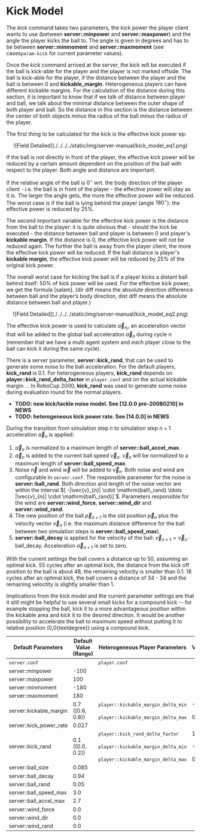 # Kick Model

The *kick* command takes two parameters, the kick power the player
client wants to use (between **server::minpower** and
**server::maxpower**) and the angle the player kicks the ball to.
The angle is given in degrees and has to be between
**server::minmoment** and **server::maxmoment**
(see cases`param-kick` for current parameter values).
<!---Correct this refrence later--->

Once the *kick* command arrived at the server, the kick will be
executed if the ball is kick-able for the player and the player is not
marked offside.
The ball is kick-able for the player, if the distance between the
player and the ball is between 0 and **kickable_margin**.
Heterogeneous players can have different kickable margins.
For the calculation of the distance during this section, it is
important to know that if we talk of distance between player and ball,
we talk about the minimal distance between the outer shape of both
player and ball.
So the distance in this section is the distance between the center of
both objects *minus* the radius of the ball *minus* the radius of the player.

The first thing to be calculated for the kick is the effective kick power ep:


<div align="center">
  ![Field Detailed](./../../../static/img/server-manual/kick_model_eq1.png)
  
</div>

If the ball is not directly in front of the player, the effective kick
power will be reduced by a certain amount dependent on the position of
the ball with respect to the player.
Both angle and distance are important.

If the relative angle of the ball is $0^\circ$ wrt. the body
direction of the player client - i.e. the ball is in front of the
player - the effective power will stay as it is.
The larger the angle gets, the more the effective power will be
reduced.
The worst case is if the ball is lying behind the player (angle
$180^\circ$): the effective power is reduced by 25%.

The second important variable for the effective kick power is the
distance from the ball to the player: it is quite obvious that -
should the kick be executed - the distance between ball and player is
between 0 and player's **kickable margin**.
If the distance is 0, the effective kick power will not be reduced
again.
The further the ball is away from the player client, the more the
effective kick power will be reduced.
If the ball distance is player's **kickable margin**, the effective
kick power will be reduced by 25% of the original kick power.

The overall worst case for kicking the ball is if a player kicks a
distant ball behind itself: 50% of kick power will be used.
For the effective kick power, we get the formula [salam].
(dir diff means the absolute direction difference between ball and the player’s body
direction, dist diff means the absolute distance between ball and
player.)
<!---Correct this refrence later--->

<div align="center">
  ![Field Detailed](./../../../static/img/server-manual/kick_model_eq2.png)
</div>


The effective kick power is used to calculate $\vec{a}_{{n}_{i}}$,
an acceleration vector that will be added to the global ball
acceleration $\vec{a}_{n}$ during cycle $n$ (remember that
we have a multi agent system and *each* player close to the ball can
kick it during the same cycle).

There is a server parameter, **server::kick_rand**, that can be used to
generate some noise to the ball acceleration.
For the default players, **kick_rand** is 0.1.
For heterogeneous players, **kick_rand** depends on
**player::kick_rand_delta_factor** in `player.conf` and on the
actual kickable margin.
.. In RoboCup 2000, **kick_rand** was used to generate some noise during evaluation round for the normal players.

- **TODO: new kick/tackle noise model. See \[12.0.0 pre-20080210\] in NEWS**
- **TODO: heterogeneous kick power rate. See \[14.0.0\] in NEWS**

During the transition from simulation step $n$ to simulation step
$n+1$ acceleration $\vec{a}_{n}$ is applied:

1. $\vec{a}_{n}$ is normalized to a maximum length of
   **server::ball_accel_max**.
2. $\vec{a}_{n}$ is added to the current ball speed $\vec{v}_{n}$.
   $\vec{v}_{n}$ will be normalized to a maximum length of **server::ball_speed_max**.
3. Noise $\vec{n}$ and wind $\vec{w}$ will be added to
   $\vec{v}_{n}$.
   Both noise and wind are configurable in `server.conf`.
   The responsible parameter for the noise is **server::ball_rand**.
   Both direction and length of the noise vector are within the interval $[ -|\vec{v}_{n}| \cdot \mathrm{ball\_rand} \ldots |\vec{v}_{n}| \cdot \mathrm{ball\_rand}]`$.
   Parameters responsible for the wind are **server::wind_force**,
   **server::wind_dir** and **server::wind_rand**.
4. The new position of the ball $\vec{p}_{n+1}$ is the old
   position $\vec{p}_{n}$ plus the velocity vector
   $\vec{v}_{n}$ (i.e. the maximum distance difference for the
   ball between two simulation steps is **server::ball_speed_max**).
5. **server::ball_decay** is applied for the velocity of the ball: $\vec{v}_{n+1} = \vec{v}_{n} \cdot \mathrm{ball\_decay}$.
   Acceleration $\vec{a}_{n+1}$ is set to zero.

With the current settings the ball covers a distance up to 50,
assuming an optimal kick.
55 cycles after an optimal kick, the distance from the kick off
position to the ball is about 48, the remaining velocity is smaller
than 0.1.
18 cycles after an optimal kick, the ball covers a distance of 34 - 34
and the remaining veloctity is slightly smaller than 1.

Implications from the kick model and the current parameter settings are
that it still might be helpful to use several small kicks for a compound
kick -- for example stopping the ball, kick it to a more advantageous
position within the kickable area and kick it to the desired direction.
It would be another possibility to accelerate the ball to maximum speed
without putting it to relative position (0,0\{textdegree}) using a
compound kick.

| Default Parameters             | Default Value (Range)     | Heterogeneous Player Parameters          | Value     |
|-------------------------------|----------------------------|------------------------------------------|-----------|
| `server.conf`                 |                            | `player.conf`                           |           |
| server::minpower              | -100                       |                                          |           |
| server::maxpower              | 100                        |                                          |           |
| server::minmoment             | -180                       |                                          |           |
| server::maxmoment             | 180                        |                                          |           |
| server::kickable_margin       | 0.7 ([0.6, 0.8])          | `player::kickable_margin_delta_min`<br></br>`player::kickable_margin_delta_max`      | -0.1 <br></br> 0.1    |
| server::kick_power_rate       | 0.027                      |                                          |           |
| server::kick_rand             | 0.1 ([0.0, 0.2])          | `player::kick_rand_delta_factor` <br></br>`player::kickable_margin_delta_min` <br></br>`player::kickable_margin_delta_max`         | 1 <br></br> -0.1 <br></br> 0.1        |
| server::ball_size             | 0.085                      |                                          |           |
| server::ball_decay            | 0.94                       |                                          |           |
| server::ball_rand             | 0.05                       |                                          |           |
| server::ball_speed_max        | 3.0                        |                                          |           |
| server::ball_accel_max        | 2.7                        |                                          |           |
| server::wind_force            | 0.0                        |                                          |           |
| server::wind_dir              | 0.0                        |                                          |           |
| server::wind_rand             | 0.0                        |                                          |           |
